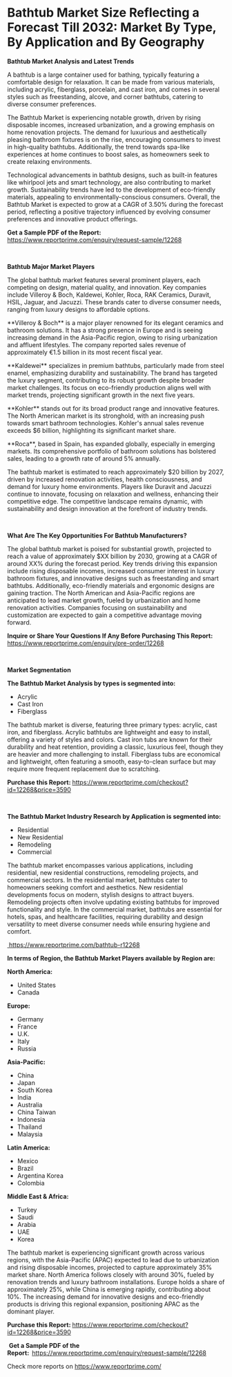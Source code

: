 <p><h1>Bathtub Market Size Reflecting a Forecast Till 2032: Market By Type, By Application and By Geography</h1></p><p><strong>Bathtub Market Analysis and Latest Trends</strong></p>
<p><p>A bathtub is a large container used for bathing, typically featuring a comfortable design for relaxation. It can be made from various materials, including acrylic, fiberglass, porcelain, and cast iron, and comes in several styles such as freestanding, alcove, and corner bathtubs, catering to diverse consumer preferences.</p><p>The Bathtub Market is experiencing notable growth, driven by rising disposable incomes, increased urbanization, and a growing emphasis on home renovation projects. The demand for luxurious and aesthetically pleasing bathroom fixtures is on the rise, encouraging consumers to invest in high-quality bathtubs. Additionally, the trend towards spa-like experiences at home continues to boost sales, as homeowners seek to create relaxing environments.</p><p>Technological advancements in bathtub designs, such as built-in features like whirlpool jets and smart technology, are also contributing to market growth. Sustainability trends have led to the development of eco-friendly materials, appealing to environmentally-conscious consumers. Overall, the Bathtub Market is expected to grow at a CAGR of 3.50% during the forecast period, reflecting a positive trajectory influenced by evolving consumer preferences and innovative product offerings.</p></p>
<p><strong>Get a Sample PDF of the Report:&nbsp;</strong> <a href="https://www.reportprime.com/enquiry/request-sample/12268?utm_campaign=3112&utm_medium=2&utm_source=Github&utm_content=ia&utm_term=18032025&utm_id=bathtub">https://www.reportprime.com/enquiry/request-sample/12268</a></p>
<p>&nbsp;</p>
<p><strong>Bathtub Major Market Players</strong></p>
<p><p>The global bathtub market features several prominent players, each competing on design, material quality, and innovation. Key companies include Villeroy & Boch, Kaldewei, Kohler, Roca, RAK Ceramics, Duravit, HSIL, Jaguar, and Jacuzzi. These brands cater to diverse consumer needs, ranging from luxury designs to affordable options.</p><p>**Villeroy & Boch** is a major player renowned for its elegant ceramics and bathroom solutions. It has a strong presence in Europe and is seeing increasing demand in the Asia-Pacific region, owing to rising urbanization and affluent lifestyles. The company reported sales revenue of approximately €1.5 billion in its most recent fiscal year.</p><p>**Kaldewei** specializes in premium bathtubs, particularly made from steel enamel, emphasizing durability and sustainability. The brand has targeted the luxury segment, contributing to its robust growth despite broader market challenges. Its focus on eco-friendly production aligns well with market trends, projecting significant growth in the next five years.</p><p>**Kohler** stands out for its broad product range and innovative features. The North American market is its stronghold, with an increasing push towards smart bathroom technologies. Kohler's annual sales revenue exceeds $6 billion, highlighting its significant market share.</p><p>**Roca**, based in Spain, has expanded globally, especially in emerging markets. Its comprehensive portfolio of bathroom solutions has bolstered sales, leading to a growth rate of around 5% annually.</p><p>The bathtub market is estimated to reach approximately $20 billion by 2027, driven by increased renovation activities, health consciousness, and demand for luxury home environments. Players like Duravit and Jacuzzi continue to innovate, focusing on relaxation and wellness, enhancing their competitive edge. The competitive landscape remains dynamic, with sustainability and design innovation at the forefront of industry trends.</p></p>
<p>&nbsp;</p>
<p><strong>What Are The Key Opportunities For Bathtub Manufacturers?</strong></p>
<p><p>The global bathtub market is poised for substantial growth, projected to reach a value of approximately $XX billion by 2030, growing at a CAGR of around XX% during the forecast period. Key trends driving this expansion include rising disposable incomes, increased consumer interest in luxury bathroom fixtures, and innovative designs such as freestanding and smart bathtubs. Additionally, eco-friendly materials and ergonomic designs are gaining traction. The North American and Asia-Pacific regions are anticipated to lead market growth, fueled by urbanization and home renovation activities. Companies focusing on sustainability and customization are expected to gain a competitive advantage moving forward.</p></p>
<p><strong>Inquire or Share Your Questions If Any Before Purchasing This Report:</strong> <a href="https://www.reportprime.com/enquiry/pre-order/12268?utm_campaign=3112&utm_medium=2&utm_source=Github&utm_content=ia&utm_term=18032025&utm_id=bathtub">https://www.reportprime.com/enquiry/pre-order/12268</a></p>
<p>&nbsp;</p>
<p><strong>Market Segmentation</strong></p>
<p><strong>The Bathtub Market Analysis by types is segmented into:</strong></p>
<p><ul><li>Acrylic</li><li>Cast Iron</li><li>Fiberglass</li></ul></p>
<p><p>The bathtub market is diverse, featuring three primary types: acrylic, cast iron, and fiberglass. Acrylic bathtubs are lightweight and easy to install, offering a variety of styles and colors. Cast iron tubs are known for their durability and heat retention, providing a classic, luxurious feel, though they are heavier and more challenging to install. Fiberglass tubs are economical and lightweight, often featuring a smooth, easy-to-clean surface but may require more frequent replacement due to scratching.</p></p>
<p><strong>Purchase this Report:&nbsp;</strong><a href="https://www.reportprime.com/checkout?id=12268&price=3590&utm_campaign=3112&utm_medium=2&utm_source=Github&utm_content=ia&utm_term=18032025&utm_id=bathtub">https://www.reportprime.com/checkout?id=12268&price=3590</a></p>
<p>&nbsp;</p>
<p><strong>The Bathtub Market Industry Research by Application is segmented into:</strong></p>
<p><ul><li>Residential</li><li>New Residential</li><li>Remodeling</li><li>Commercial</li></ul></p>
<p><p>The bathtub market encompasses various applications, including residential, new residential constructions, remodeling projects, and commercial sectors. In the residential market, bathtubs cater to homeowners seeking comfort and aesthetics. New residential developments focus on modern, stylish designs to attract buyers. Remodeling projects often involve updating existing bathtubs for improved functionality and style. In the commercial market, bathtubs are essential for hotels, spas, and healthcare facilities, requiring durability and design versatility to meet diverse consumer needs while ensuring hygiene and comfort.</p></p>
<p><a href="https://www.reportprime.com/bathtub-r12268?utm_campaign=3112&utm_medium=2&utm_source=Github&utm_content=ia&utm_term=18032025&utm_id=bathtub">&nbsp;https://www.reportprime.com/bathtub-r12268</a></p>
<p><strong>In terms of Region, the Bathtub Market Players available by Region are:</strong></p>
<p>
    <p> <strong> North America: </strong>
        <ul>
            <li>United States</li>
            <li>Canada</li>
        </ul>
        </p> 
    <p> <strong> Europe: </strong>
        <ul>
            <li>Germany</li>
            <li>France</li>
            <li>U.K.</li>
            <li>Italy</li>
            <li>Russia</li>
        </ul>
        </p> 
    <p> <strong> Asia-Pacific: </strong>
        <ul>
            <li>China</li>
            <li>Japan</li>
            <li>South Korea</li>
            <li>India</li>
            <li>Australia</li>
            <li>China Taiwan</li>
            <li>Indonesia</li>
            <li>Thailand</li>
            <li>Malaysia</li>
        </ul>
        </p> 
    <p> <strong> Latin America: </strong>
        <ul>
            <li>Mexico</li>
            <li>Brazil</li>
            <li>Argentina Korea</li>
            <li>Colombia</li>
        </ul>
        </p> 
    <p> <strong> Middle East & Africa: </strong>
        <ul>
            <li>Turkey</li>
            <li>Saudi</li>
            <li>Arabia</li>
            <li>UAE</li>
            <li>Korea</li>
        </ul>
    </p>
    </p>
<p><p>The bathtub market is experiencing significant growth across various regions, with the Asia-Pacific (APAC) expected to lead due to urbanization and rising disposable incomes, projected to capture approximately 35% market share. North America follows closely with around 30%, fueled by renovation trends and luxury bathroom installations. Europe holds a share of approximately 25%, while China is emerging rapidly, contributing about 10%. The increasing demand for innovative designs and eco-friendly products is driving this regional expansion, positioning APAC as the dominant player.</p></p>
<p><strong>Purchase this Report: </strong><a href="https://www.reportprime.com/checkout?id=12268&price=3590&utm_campaign=3112&utm_medium=2&utm_source=Github&utm_content=ia&utm_term=18032025&utm_id=bathtub">https://www.reportprime.com/checkout?id=12268&price=3590</a></p>
<p>&nbsp;<strong>Get a Sample PDF of the Report:&nbsp;&nbsp;</strong><a href="https://www.reportprime.com/enquiry/request-sample/12268?utm_campaign=3112&utm_medium=2&utm_source=Github&utm_content=ia&utm_term=18032025&utm_id=bathtub">https://www.reportprime.com/enquiry/request-sample/12268</a></p>
<p><strong></strong></p>
<p>Check more reports on <a href="https://www.reportprime.com/?utm_campaign=3112&utm_medium=2&utm_source=Github&utm_content=ia&utm_term=18032025&utm_id=bathtub">https://www.reportprime.com/</a></p>